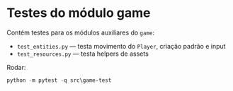 # Testes do módulo game

Contém testes para os módulos auxiliares do `game`:

- `test_entities.py` — testa movimento do `Player`, criação padrão e input
- `test_resources.py` — testa helpers de assets

Rodar:

```powershell
python -m pytest -q src\game-test
```
